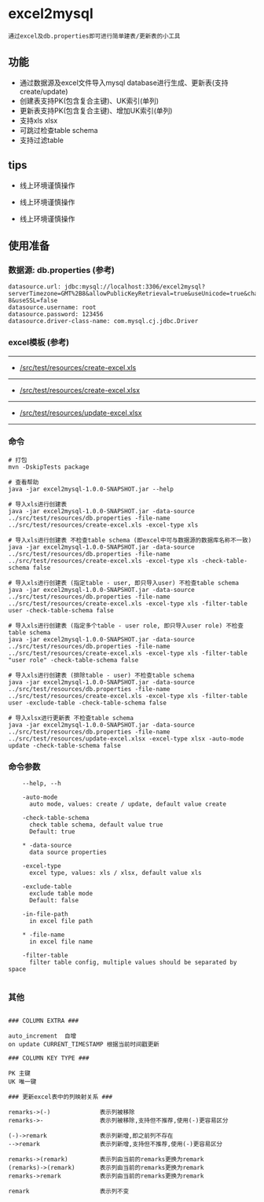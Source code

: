 # excel2mysql

    通过excel及db.properties即可进行简单建表/更新表的小工具
    
## 功能

+ 通过数据源及excel文件导入mysql database进行生成、更新表(支持create/update)
+ 创建表支持PK(包含复合主键)、UK索引(单列)
+ 更新表支持PK(包含复合主键)、增加UK索引(单列)
+ 支持xls xlsx
+ 可跳过检查table schema
+ 支持过滤table
    

## tips

 - 线上环境谨慎操作
 
 - 线上环境谨慎操作
 
 - 线上环境谨慎操作

## 使用准备

### 数据源:  db.properties (参考)
    datasource.url: jdbc:mysql://localhost:3306/excel2mysql?serverTimezone=GMT%2B8&allowPublicKeyRetrieval=true&useUnicode=true&characterEncoding=UTF-8&useSSL=false
    datasource.username: root
    datasource.password: 123456
    datasource.driver-class-name: com.mysql.cj.jdbc.Driver
      
### excel模板 (参考)

---
   + [/src/test/resources/create-excel.xls](src/test/resources/create-excel.xls)
---
   + [/src/test/resources/create-excel.xlsx](src/test/resources/create-excel.xlsx)
---
   + [/src/test/resources/update-excel.xlsx](src/test/resources/update-excel.xlsx)
---


### 命令

```
# 打包
mvn -DskipTests package

# 查看帮助
java -jar excel2mysql-1.0.0-SNAPSHOT.jar --help

# 导入xls进行创建表
java -jar excel2mysql-1.0.0-SNAPSHOT.jar -data-source ../src/test/resources/db.properties -file-name ../src/test/resources/create-excel.xls -excel-type xls

# 导入xls进行创建表 不检查table schema (即excel中可与数据源的数据库名称不一致)
java -jar excel2mysql-1.0.0-SNAPSHOT.jar -data-source ../src/test/resources/db.properties -file-name ../src/test/resources/create-excel.xls -excel-type xls -check-table-schema false

# 导入xls进行创建表 (指定table - user, 即只导入user) 不检查table schema
java -jar excel2mysql-1.0.0-SNAPSHOT.jar -data-source ../src/test/resources/db.properties -file-name ../src/test/resources/create-excel.xls -excel-type xls -filter-table user -check-table-schema false

# 导入xls进行创建表 (指定多个table - user role, 即只导入user role) 不检查table schema
java -jar excel2mysql-1.0.0-SNAPSHOT.jar -data-source ../src/test/resources/db.properties -file-name ../src/test/resources/create-excel.xls -excel-type xls -filter-table "user role" -check-table-schema false

# 导入xls进行创建表 (排除table - user) 不检查table schema
java -jar excel2mysql-1.0.0-SNAPSHOT.jar -data-source ../src/test/resources/db.properties -file-name ../src/test/resources/create-excel.xls -excel-type xls -filter-table user -exclude-table -check-table-schema false

# 导入xlsx进行更新表 不检查table schema
java -jar excel2mysql-1.0.0-SNAPSHOT.jar -data-source ../src/test/resources/db.properties -file-name ../src/test/resources/update-excel.xlsx -excel-type xlsx -auto-mode update -check-table-schema false

```

### 命令参数

```
    --help, --h
    
    -auto-mode
      auto mode, values: create / update, default value create
    
    -check-table-schema
      check table schema, default value true
      Default: true
    
    * -data-source
      data source properties
    
    -excel-type
      excel type, values: xls / xlsx, default value xls
    
    -exclude-table
      exclude table mode
      Default: false
  
    -in-file-path
      in excel file path

    * -file-name
      in excel file name
    
    -filter-table
      filter table config, multiple values should be separated by space


```

### 其他

```

### COLUMN EXTRA ###

auto_increment  自增
on update CURRENT_TIMESTAMP 根据当前时间戳更新

### COLUMN KEY TYPE ###

PK 主键
UK 唯一键

### 更新excel表中的列映射关系 ###

remarks->(-)              表示列被移除
remarks->-                表示列被移除,支持但不推荐,使用(-)更容易区分

(-)->remark               表示列新增,即之前列不存在
-->remark                 表示列新增,支持但不推荐,使用(-)更容易区分

remarks->(remark)         表示列由当前的remarks更换为remark
(remarks)->(remark)       表示列由当前的remarks更换为remark
remarks->remark           表示列由当前的remarks更换为remark

remark                    表示列不变
```

